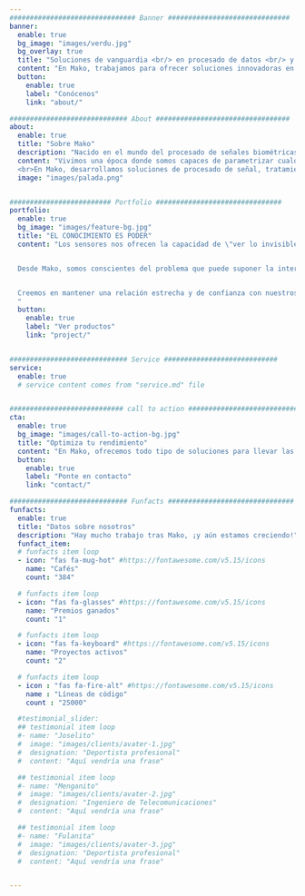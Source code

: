 ```yaml
---
############################### Banner ##############################
banner:
  enable: true
  bg_image: "images/verdu.jpg"
  bg_overlay: true
  title: "Soluciones de vanguardia <br/> en procesado de datos <br/> y data science"
  content: "En Mako, trabajamos para ofrecer soluciones innovadoras en los ámbitos del procesado de señal y ciencia de datos a a nuestros clientes"
  button:
    enable: true
    label: "Conócenos"
    link: "about/"

############################# About #################################
about:
  enable: true
  title: "Sobre Mako"
  description: "Nacido en el mundo del procesado de señales biométricas y biomecánicas, Mako se creó con una meta clara: poner al alcance de cualquier persona ténicas avanzadas de tratamiento de la información, con el fin de sacar el máximo partido a los datos disponibles"
  content: "Vivimos una época donde somos capaces de parametrizar cualquier fenómeno por medio de datos: existe una infinidad de sensores diferentes para recolectar información con resoluciones antes inimaginables. Sin embargo, trabajar con estas enormes cantidades de datos es una tarea compleja 
  <br>En Mako, desarrollamos soluciones de procesado de señal, tratamiento de datos y data science para, a partir de datos en bruto difícilmente interpretables por un particular, obtener la información clave que ayudará a la optimización de la actividad analizada"
  image: "images/palada.png"


######################### Portfolio ###############################
portfolio:
  enable: true
  bg_image: "images/feature-bg.jpg"
  title: "EL CONOCIMIENTO ES PODER"
  content: "Los sensores nos ofrecen la capacidad de \"ver lo invisible\": mediante un procesado de datos acecuado y análisis de tendencias, es posible adquirir información valiosa que de otro modo pasaría completamente desapercibida.


  Desde Mako, somos conscientes del problema que puede suponer la interpretación de los datos en bruto adquiridos y su transformación en parámetros cuantificables que se puedan aplicar en el día a día. Es por ello que ofrecemos soluciones a la vanguardia que ayuda a nuestros clientes a obtener los resultados cualitativos y cuantitativos que se requieren para analizar la actividad deseada.


  Creemos en mantener una relación estrecha y de confianza con nuestros clientes para poder adaptar por completo el procesado y adquisición de datos a las necesidades específicas de cada uno.
  "
  button:
    enable: true
    label: "Ver productos"
    link: "project/"


############################# Service ############################
service:
  enable: true
  # service content comes from "service.md" file


############################ call to action ###########################
cta:
  enable: true
  bg_image: "images/call-to-action-bg.jpg"
  title: "Optimiza tu rendimiento"
  content: "En Mako, ofrecemos todo tipo de soluciones para llevar las últimas tecnología a diferentes ámbitos, partiendo de la implantación de redes de sensores hasta el procesado de datos y presentación de informes cuantitativos<br><br>Si estás interesado en nuestros servicios o tienes cualquier pregunta sobre ellos, ¡no dudes en ponerte en contacto con nosotros!"
  button:
    enable: true
    label: "Ponte en contacto"
    link: "contact/"

############################# Funfacts ###############################
funfacts:
  enable: true
  title: "Datos sobre nosotros"
  description: "Hay mucho trabajo tras Mako, ¡y aún estamos creciendo!"
  funfact_item:
  # funfacts item loop
  - icon: "fas fa-mug-hot" #https://fontawesome.com/v5.15/icons
    name: "Cafés"
    count: "384"

  # funfacts item loop
  - icon: "fas fa-glasses" #https://fontawesome.com/v5.15/icons
    name: "Premios ganados"
    count: "1"

  # funfacts item loop
  - icon: "fas fa-keyboard" #https://fontawesome.com/v5.15/icons
    name: "Proyectos activos"
    count: "2"

  # funfacts item loop
  - icon : "fas fa-fire-alt" #https://fontawesome.com/v5.15/icons
    name : "Líneas de código"
    count : "25000"

  #testimonial_slider:
  ## testimonial item loop
  #- name: "Joselito"
  #  image: "images/clients/avater-1.jpg"
  #  designation: "Deportista profesional"
  #  content: "Aquí vendría una frase"

  ## testimonial item loop
  #- name: "Menganito"
  #  image: "images/clients/avater-2.jpg"
  #  designation: "Ingeniero de Telecomunicaciones"
  #  content: "Aquí vendría una frase"

  ## testimonial item loop
  #- name: "Fulanita"
  #  image: "images/clients/avater-3.jpg"
  #  designation: "Deportista profesional"
  #  content: "Aquí vendría una frase"


---
```

